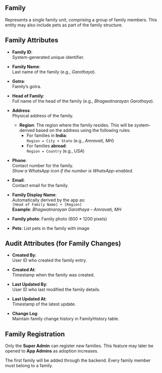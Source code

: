## Family

Represents a single family unit, comprising a group of family members. This entity may also include pets as part of the family structure.

## Family Attributes

- **Family ID**:  
  System-generated unique identifier.

- **Family Name**:  
  Last name of the family (e.g., *Garothaya*).

- **Gotra**:  
  Family’s gotra.

- **Head of Family**:  
  Full name of the head of the family (e.g., *Bhagwatnarayan Garothaya*).

- **Address**:  
  Physical address of the family.
  - **Region**:
    The region where the family resides. This will be system-derived based on the address using the following rules:
    - For families in **India**:  
      `Region = City + State` (e.g., *Amravati, MH*)
    - For families **abroad**:  
      `Region = Country` (e.g., *USA*)

- **Phone**:  
  Contact number for the family.  
  *Show a WhatsApp icon if the number is WhatsApp-enabled.*

- **Email**:  
  Contact email for the family.

- **Family Display Name**:  
  Automatically derived by the app as:  
  `[Head of Family Name] + [Region]`  
  **Example**: *Bhagwatnarayan Garothaya – Amravati, MH*

- **Family photo**:
  Family photo (600 * 1200 pixels)
  
- **Pets**:
  List pets in the family with image

## Audit Attributes (for Family Changes)

- **Created By**:  
  User ID who created the family entry.

- **Created At**:  
  Timestamp when the family was created.

- **Last Updated By**:  
  User ID who last modified the family details.

- **Last Updated At**:  
  Timestamp of the latest update.

- **Change Log**:  
  Maintain family change history in FamilyHistory table.


## Family Registration
Only the **Super Admin** can register new families. This feature may later be opened to **App Admins** as adoption increases.

The first family will be added through the backend.
Every family member must belong to a family.